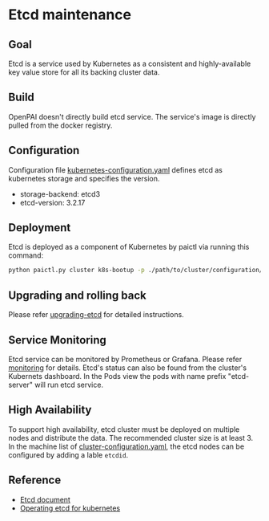 # Etcd maintenance

## Goal
Etcd is a service used by Kubernetes as a consistent and highly-available key value store for all its backing cluster data.

## Build
OpenPAI doesn't directly build etcd service. The service's image is directly pulled from the docker registry.

## Configuration

Configuration file [kubernetes-configuration.yaml](../../cluster-configuration/kubernetes-configuration.yaml) defines etcd as kubernetes storage and specifies the version.
- storage-backend: etcd3
- etcd-version: 3.2.17

## Deployment

Etcd is deployed as a component of Kubernetes by paictl via running this command:
```bash
python paictl.py cluster k8s-bootup -p ./path/to/cluster/configuration/dir
```

## Upgrading and rolling back

Please refer [upgrading-etcd](https://kubernetes.io/docs/tasks/administer-cluster/configure-upgrade-etcd/#upgrading-and-rolling-back-etcd-clusters) for detailed instructions.

## Service Monitoring

Etcd service can be monitored by Prometheus or Grafana. Please refer [monitoring](https://coreos.com/etcd/docs/latest/op-guide/monitoring.html) for details.
Etcd's status can also be found from the cluster's Kubernets dashboard. In the Pods view the pods with name prefix "etcd-server" will run etcd service.

## High Availability

To support high availability, etcd cluster must be deployed on multiple nodes and distribute the data. The recommended cluster size is at least 3.
In the machine list of [cluster-configuration.yaml](../../cluster-configuration/cluster-configuration.yaml), the etcd nodes can be configured by adding a lable `etcdid`.

## Reference

- [Etcd document](https://coreos.com/etcd/docs/latest/docs.html#documentation)
- [Operating etcd for kubernetes](https://kubernetes.io/docs/tasks/administer-cluster/configure-upgrade-etcd/)